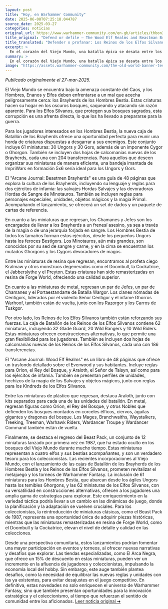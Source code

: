 ```yaml
---
layout: post
title: "Hoy, en Warhammer Community"
date: 2025-06-08T07:25:18.044787
source_date: 2025-03-27
categories: noticias
original_url: https://www.warhammer-community.com/en-gb/articles/thbon3tc/defend-or-defile-the-wood-elf-realms-and-beastman-brayherds-battle-for-the-forests-of-the-old-world/
title_original: "Defend or defile – The Wood Elf Realms and Beastman Brayherds battle for the forests of the Old World - Warhammer Community"
title_translated: "Defender o profanar: Los Reinos de los Elfos Silvanos y las Manadas de Bestias luchan por los bosques del Viejo Mundo"
excerpt: >
  En el corazón del Viejo Mundo, una batalla épica se desata entre los Reinos de los Elfos Silvanos y las temibles Manadas de Bestias. Mientras el caos se cierne sobre los bosques ancestrales, los elfos luchan por proteger su hogar sagrado de la corrupción que amenaza con consumirlo todo. Con nuevas miniaturas y reglas emocionantes, los jugadores de Warhammer están invitados a sumergirse en este conflicto lleno de estrategia y magia. ¿Podrán los elfos silvanos defender sus tierras o sucumbirán ante la brutalidad de las Manadas de Bestias? La batalla por los bosques del Viejo Mundo está a punto de comenzar.
summary: >
  En el corazón del Viejo Mundo, una batalla épica se desata entre los Reinos de los Elfos Silvanos y las temibles Manadas de Bestias. Mientras el caos se cierne sobre los bosques ancestrales, los elfos luchan por proteger su hogar sagrado de la corrupción que amenaza con consumirlo todo. Con nuevas miniaturas y reglas emocionantes, los jugadores de Warhammer están invitados a sumergirse en este conflicto lleno de estrategia y magia. ¿Podrán los elfos silvanos defender sus tierras o sucumbirán ante la brutalidad de las Manadas de Bestias? La batalla por los bosques del Viejo Mundo está a punto de comenzar.
image: "https://assets.warhammer-community.com/the-old-world-banner-test.jpg"
---
```


*Publicado originalmente el 27-mar-2025.*

El Viejo Mundo se encuentra bajo la amenaza constante del Caos, y los Hombres, Enanos y Elfos deben enfrentarse a un mal que acecha peligrosamente cerca: los Brayherds de los Hombres Bestia. Estas criaturas hacen su hogar en los oscuros bosques, saqueando y atacando sin razón aparente. Para los Elfos Silvanos, que protegen sus bosques sagrados, esta corrupción es una afrenta directa, lo que los ha llevado a prepararse para la guerra.

Para los jugadores interesados en los Hombres Bestia, la nueva caja de Batallón de los Brayherds ofrece una oportunidad perfecta para reunir una horda de criaturas dispuestas a desgarrar a sus enemigos. Este conjunto incluye 61 miniaturas: 30 Ungors y 30 Gors, además de un imponente Cygor o Ghorgon. También se incluyen dos hojas de calcomanías nuevas de los Brayherds, cada una con 204 transferencias. Para aquellos que deseen organizar sus miniaturas de manera eficiente, una bandeja imantada de ImpriWars en formación 5x6 sería ideal para los Ungors y Gors.

El "Arcane Journal: Beastmen Brayherds" es una guía de 48 páginas que explora la cultura de los Brayherds, incluyendo su lenguaje y reglas para dos ejércitos de infamia: las salvajes Hordas Salvajes y las devoradoras Hordas de Sangre de Minotauros. También se incluyen reglas para personajes especiales, unidades, objetos mágicos y la magia Primal. Acompañando el lanzamiento, se ofrecerá un set de dados y un paquete de cartas de referencia.

En cuanto a las miniaturas que regresan, los Chamanes y Jefes son los encargados de llevar a los Brayherds a un frenesí asesino, ya sea a través de la magia o de una jerarquía forjada en sangre. Los Hombres Bestia de todos los tamaños forman estos ejércitos, desde los pequeños Ungors hasta los feroces Bestigors. Los Minotauros, aún más grandes, son conocidos por su sed de sangre y carne, y en la cima se encuentran los mutados Ghorgons y los Cygors devoradores de magos.

Entre las miniaturas de resina que regresan, encontramos al profeta ciego Kralmaw y otros monstruos degenerados como el Doombull, la Cockatrice, el Jabberslythe y el Preyton. Estas criaturas han sido remasterizadas en resina de Forge World, ofreciendo una calidad superior.

En cuanto a las miniaturas de metal, regresan un par de Jefes, un par de Chamanes y el Portaestandarte de Batalla Wargor. Los clanes nómadas de Centigors, liderados por el violento Señor Centigor y el infame Ghorros Warhoof, también están de vuelta, junto con los Razorgor y los Carros de Tuskgor.

Por otro lado, los Reinos de los Elfos Silvanos también están reforzando sus fuerzas. La caja de Batallón de los Reinos de los Elfos Silvanos contiene 62 miniaturas, incluyendo 32 Glade Guard, 20 Wild Rangers y 10 Wild Riders. Estas miniaturas ofrecen construcciones alternativas, lo que permite una gran flexibilidad para los jugadores. También se incluyen dos hojas de calcomanías nuevas de los Reinos de los Elfos Silvanos, cada una con 186 transferencias.

El "Arcane Journal: Wood Elf Realms" es un libro de 48 páginas que ofrece un trasfondo detallado sobre el Everwood y sus habitantes. Incluye reglas para Orion, el Rey del Bosque, y Araloth, el Señor de Talsyn, así como para los ejércitos de infamia. También se presentan perfiles de unidades, hechizos de la magia de los Salvajes y objetos mágicos, junto con reglas para los Kindreds de los Elfos Silvanos.

Entre las miniaturas de plástico que regresan, destaca Araloth, junto con kits separados para cada una de las unidades del batallón. En metal, regresan figuras como Orion, el Rey del Bosque, y otros Nobles que defienden los bosques montados en corceles élficos, ciervos, águilas gigantes y dragones del bosque. Los Mages, Branchwaiths, Waystalkers, Treeking, Treeman, Warhawk Riders, Wardancer Troupe y Wardancer Command también están de vuelta.

Finalmente, se destaca el regreso del Beast Pack, un conjunto de 12 miniaturas lanzado por primera vez en 1987, que ha estado oculto en los bosques del Viejo Mundo durante mucho tiempo. Estas miniaturas representan a cuatro elfos y sus bestias acompañantes, y son un verdadero tesoro para los coleccionistas.
Las recientes incorporaciones al Viejo Mundo, con el lanzamiento de las cajas de Batallón de los Brayherds de los Hombres Bestia y los Reinos de los Elfos Silvanos, prometen revitalizar el metajuego y los torneos de Warhammer Fantasy. La inclusión de 61 miniaturas para los Hombres Bestia, que abarcan desde los ágiles Ungors hasta los temibles Ghorgons, y las 62 miniaturas de los Elfos Silvanos, con su versatilidad en construcciones alternativas, ofrecen a los jugadores una amplia gama de estrategias para explorar. Este enriquecimiento en la variedad táctica podría llevar a un cambio en las dinámicas de juego, donde la planificación y la adaptación se vuelven cruciales. Para los coleccionistas, la reintroducción de miniaturas clásicas, como el Beast Pack de 1987, representa una oportunidad única de adquirir piezas históricas, mientras que las miniaturas remasterizadas en resina de Forge World, como el Doombull y la Cockatrice, elevan el nivel de detalle y calidad en las colecciones.

Desde una perspectiva comunitaria, estos lanzamientos podrían fomentar una mayor participación en eventos y torneos, al ofrecer nuevas narrativas y desafíos que explorar. Las tiendas especializadas, como El Arca Negra, que ofrece un 15% de descuento en estas miniaturas, pueden ver un incremento en la afluencia de jugadores y coleccionistas, impulsando la economía local del hobby. Sin embargo, este auge también plantea desafíos, como la necesidad de equilibrar las nuevas reglas y unidades con las ya existentes, para evitar desajustes en el juego competitivo. En definitiva, estas novedades no solo enriquecen el universo de Warhammer Fantasy, sino que también presentan oportunidades para la innovación estratégica y el coleccionismo, al tiempo que refuerzan el sentido de comunidad entre los aficionados.
[Leer noticia original ➜](https://www.warhammer-community.com/en-gb/articles/thbon3tc/defend-or-defile-the-wood-elf-realms-and-beastman-brayherds-battle-for-the-forests-of-the-old-world/)
